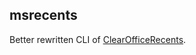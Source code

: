 ## msrecents

Better rewritten CLI of [ClearOfficeRecents](https://github.com/kenf1/ClearOfficeRecents/tree/main/Go).